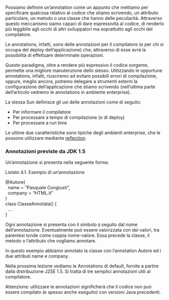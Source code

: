 Possiamo definire un’annotation come un appunto che mettiamo per specificare qualcosa relativo al codice che stiamo scrivendo, un attributo particolare, un metodo o una classe che hanno delle peculiarità. Attraverso questo meccanismo siamo capaci di dare espressività al codice, di renderlo più leggibile agli occhi di altri sviluppatori ma soprattutto agli occhi del compilatore.

Le annotations, infatti, sono delle annotazioni per il compilatore (o per chi si occupa del deploy dell’applicazione) che, attraverso di esse avrà la possibilità di effettuare determinate operazioni.

Questo paradigma, oltre a rendere più espressivo il codice sorgente, permette una migliore manutenzione dello stesso. Utilizzando le opportune annotations, infatti, riusciremo ad evitare possibili errori di compilazione, oppure, meglio ancora, potremo delegare a strumenti esterni la configurazione dell’applicazione che stiamo scrivendo (nell’ultima parte dell’articolo vedremo le annotations in ambiente enterprise).

La stessa Sun definisce gli usi delle annotazioni come di seguito:

*   Per informare il compilatore
*   Per processare a tempo di compilazione (o di deploy)
*   Per processare a run time

Le ultime due caratteristiche sono tipiche degli ambienti enterprise, che le possono utilizzare mediante [reflection](http://java.html.it/articoli/leggi/2414/reflection-in-java/ "Reflection in Java - Articolo").

### Annotazioni previste da JDK 1.5

Un’annotazione si presenta nella seguente forma:

Listato 4.1. Esempio di un’annotazione

@Autore(  
  name = “Pasquale Congiustì”,  
  company = “HTML.it”  
)  
class ClasseAnnotata() {  
  …  
}

Ogni annotazione si presenta con il simbolo `@` seguito dal nome dell’annotazione. Eventualmente può essere valorizzata con dei valori, tra parentesi tonde come coppia nome-valore. Essa precede la classe, il metodo o l’attributo che vogliamo annotare.

In questo esempio abbiamo annotato la classe con l’annotation Autore ed i due attributi name e company.

Nella prossima lezione vediamo le Annotations di default, fornite a partire dalla distribuzione J2SE 1.5. Si tratta di tre semplici annotazioni utili al compilatore.

Attenzione: utilizzare le annotazioni significherà che il codice non può essere compilato (e spesso anche eseguito) con versioni Java precedenti.